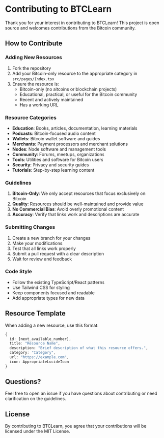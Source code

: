 
# Contributing to BTCLearn

Thank you for your interest in contributing to BTCLearn! This project is open source and welcomes contributions from the Bitcoin community.

## How to Contribute

### Adding New Resources

1. Fork the repository
2. Add your Bitcoin-only resource to the appropriate category in `src/pages/Index.tsx`
3. Ensure the resource is:
   - Bitcoin-only (no altcoins or blockchain projects)
   - Educational, practical, or useful for the Bitcoin community
   - Recent and actively maintained
   - Has a working URL

### Resource Categories

- **Education**: Books, articles, documentation, learning materials
- **Podcasts**: Bitcoin-focused audio content
- **Wallets**: Bitcoin wallet software and guides
- **Merchants**: Payment processors and merchant solutions
- **Nodes**: Node software and management tools
- **Community**: Forums, meetups, organizations
- **Tools**: Utilities and software for Bitcoin users
- **Security**: Privacy and security guides
- **Tutorials**: Step-by-step learning content

### Guidelines

1. **Bitcoin-Only**: We only accept resources that focus exclusively on Bitcoin
2. **Quality**: Resources should be well-maintained and provide value
3. **No Commercial Bias**: Avoid overly promotional content
4. **Accuracy**: Verify that links work and descriptions are accurate

### Submitting Changes

1. Create a new branch for your changes
2. Make your modifications
3. Test that all links work properly
4. Submit a pull request with a clear description
5. Wait for review and feedback

### Code Style

- Follow the existing TypeScript/React patterns
- Use Tailwind CSS for styling
- Keep components focused and readable
- Add appropriate types for new data

## Resource Template

When adding a new resource, use this format:

```typescript
{
  id: [next_available_number],
  title: "Resource Name",
  description: "Brief description of what this resource offers.",
  category: "Category",
  url: "https://example.com",
  icon: AppropriateLucideIcon
}
```

## Questions?

Feel free to open an issue if you have questions about contributing or need clarification on the guidelines.

## License

By contributing to BTCLearn, you agree that your contributions will be licensed under the MIT License.
